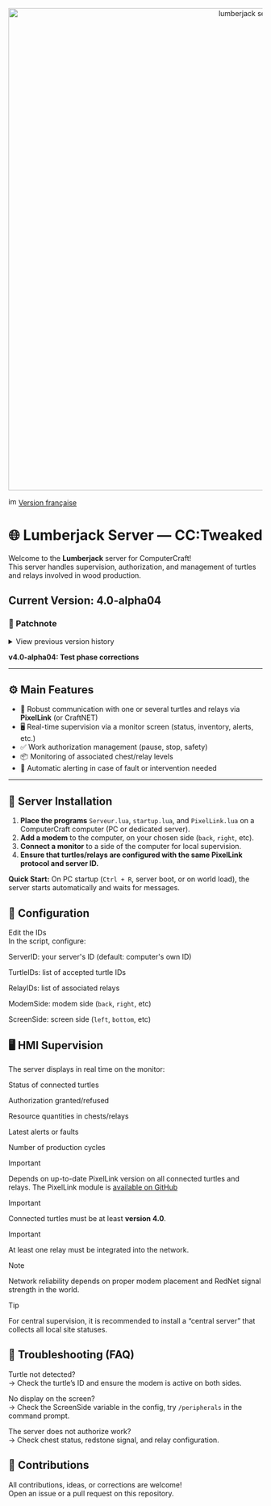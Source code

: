 <p align="center">
<img width="937" height="956" alt="lumberjack server" src="https://github.com/user-attachments/assets/5dc106d3-fa58-4c1d-983b-3d4ff9ed897d" />
</p>

<img width="16" height="16" alt="image" src="https://github.com/user-attachments/assets/ed9d7c93-42b9-4f00-a5ab-595a9fa1a3b3" /> [Version française](../../Serveur_Bucheron/README.md)

# 🌐 Lumberjack Server — CC:Tweaked

Welcome to the **Lumberjack** server for ComputerCraft!  
This server handles supervision, authorization, and management of turtles and relays involved in wood production.

## Current Version: 4.0-alpha04

### 📝 Patchnote
<details>
  
<summary>View previous version history</summary>
  
*1.0: Initial version of the lumberjack turtle server.  
Manages work authorization for the turtle: if it loses communication with the server, it stops working.  
Receives basic status frames from the turtle.*

*2.0: Integration of a chest relay PC conditioning the turtle's work authorization.*

*3.0: Addition of an HMI screen for turtle supervision.  
Work authorization is now managed via the chest relay server **AND** a redstone input in front of the HMI.*

*v4.0-alpha02: Integration of PixelLink.  
Program updated accordingly.*

*v4.0-alpha03: Test phase corrections*

</details>

**v4.0-alpha04: Test phase corrections**

---

## ⚙️ Main Features

- 🔗 Robust communication with one or several turtles and relays via **PixelLink** (or CraftNET)
- 🖥️ Real-time supervision via a monitor screen (status, inventory, alerts, etc.)
- ✅ Work authorization management (pause, stop, safety)
- 📦 Monitoring of associated chest/relay levels
- 🚨 Automatic alerting in case of fault or intervention needed

---

## 🚀 Server Installation

1. **Place the programs** `Serveur.lua`, `startup.lua`, and `PixelLink.lua` on a ComputerCraft computer (PC or dedicated server).
2. **Add a modem** to the computer, on your chosen side (`back`, `right`, etc).
3. **Connect a monitor** to a side of the computer for local supervision.
4. **Ensure that turtles/relays are configured with the same PixelLink protocol and server ID.**

**Quick Start:** On PC startup (`Ctrl + R`, server boot, or on world load), the server starts automatically and waits for messages.

## 📡 Configuration
Edit the IDs  
In the script, configure:

ServerID: your server's ID (default: computer's own ID)

TurtleIDs: list of accepted turtle IDs

RelayIDs: list of associated relays

ModemSide: modem side (`back`, `right`, etc)

ScreenSide: screen side (`left`, `bottom`, etc)

## 🖥️ HMI Supervision
The server displays in real time on the monitor:

Status of connected turtles

Authorization granted/refused

Resource quantities in chests/relays

Latest alerts or faults

Number of production cycles

> [!IMPORTANT]
> Depends on up-to-date PixelLink version on all connected turtles and relays.
> The PixelLink module is [available on GitHub](https://github.com/ValDin08/ComputerCraft_Reseau/tree/main/PixelLink)

> [!IMPORTANT]
> Connected turtles must be at least **version 4.0**.

> [!IMPORTANT]
> At least one relay must be integrated into the network.

> [!NOTE]
> Network reliability depends on proper modem placement and RedNet signal strength in the world.

> [!TIP]
> For central supervision, it is recommended to install a “central server” that collects all local site statuses.

## 🔧 Troubleshooting (FAQ)
Turtle not detected?  
→ Check the turtle’s ID and ensure the modem is active on both sides.

No display on the screen?  
→ Check the ScreenSide variable in the config, try `/peripherals` in the command prompt.

The server does not authorize work?  
→ Check chest status, redstone signal, and relay configuration.

## 🤝 Contributions
All contributions, ideas, or corrections are welcome!  
Open an issue or a pull request on this repository.
